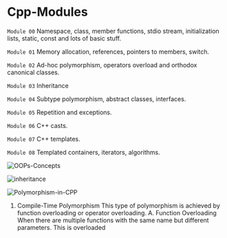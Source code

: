 # Cpp-Modules

``` Module 00 ``` 
Namespace, class, member functions, stdio stream, initialization lists, static, const and lots of basic stuff.

``` Module 01 ```
Memory allocation, references, pointers to members, switch.

``` Module 02 ```
Ad-hoc polymorphism, operators overload and orthodox canonical classes.

``` Module 03 ```
Inheritance

``` Module 04 ```
Subtype polymorphism, abstract classes, interfaces.

``` Module 05 ```
Repetition and exceptions.

``` Module 06 ```
C++ casts.

``` Module 07 ```
C++ templates.

``` Module 08 ```
Templated containers, iterators, algorithms.


![OOPs-Concepts](https://user-images.githubusercontent.com/94300378/187404007-8b97992c-920d-4e2f-bdaf-d1c457ca4214.jpeg)

![inheritance](https://user-images.githubusercontent.com/94300378/187404605-ff2917b4-7799-4dd0-acc7-c0e615878e14.png)
 

![Polymorphism-in-CPP](https://user-images.githubusercontent.com/94300378/200578046-2eda3795-8472-4e0f-940a-dd40516c3a64.png)

1. Compile-Time Polymorphism
This type of polymorphism is achieved by function overloading or operator overloading.
A. Function Overloading
When there are multiple functions with the same name but different parameters. This is overloaded
